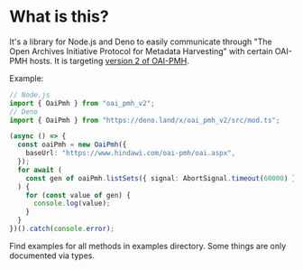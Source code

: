 # What is this?

It's a library for Node.js and Deno to easily communicate through "The Open
Archives Initiative Protocol for Metadata Harvesting" with certain OAI-PMH
hosts. It is targeting
[version 2 of OAI-PMH](https://www.openarchives.org/OAI/openarchivesprotocol.html).

Example:

```typescript
// Node.js
import { OaiPmh } from "oai_pmh_v2";
// Deno
import { OaiPmh } from "https://deno.land/x/oai_pmh_v2/src/mod.ts";

(async () => {
  const oaiPmh = new OaiPmh({
    baseUrl: "https://www.hindawi.com/oai-pmh/oai.aspx",
  });
  for await (
    const gen of oaiPmh.listSets({ signal: AbortSignal.timeout(60000) })
  ) {
    for (const value of gen) {
      console.log(value);
    }
  }
})().catch(console.error);
```

Find examples for all methods in examples directory. Some things are only
documented via types.
